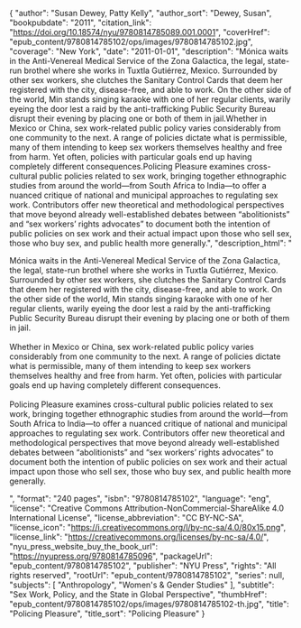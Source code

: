 {
  "author": "Susan Dewey, Patty Kelly",
  "author_sort": "Dewey, Susan",
  "bookpubdate": "2011",
  "citation_link": "https://doi.org/10.18574/nyu/9780814785089.001.0001",
  "coverHref": "epub_content/9780814785102/ops/images/9780814785102.jpg",
  "coverage": "New York",
  "date": "2011-01-01",
  "description": "Mónica waits in the Anti-Venereal Medical Service of the Zona Galactica, the legal, state-run brothel where she works in Tuxtla Gutiérrez, Mexico. Surrounded by other sex workers, she clutches the Sanitary Control Cards that deem her registered with the city, disease-free, and able to work. On the other side of the world, Min stands singing karaoke with one of her regular clients, warily eyeing the door lest a raid by the anti-trafficking Public Security Bureau disrupt their evening by placing one or both of them in jail.Whether in Mexico or China, sex work-related public policy varies considerably from one community to the next. A range of policies dictate what is permissible, many of them intending to keep sex workers themselves healthy and free from harm. Yet often, policies with particular goals end up having completely different consequences.Policing Pleasure examines cross-cultural public policies related to sex work, bringing together ethnographic studies from around the world—from South Africa to India—to offer a nuanced critique of national and municipal approaches to regulating sex work. Contributors offer new theoretical and methodological perspectives that move beyond already well-established debates between “abolitionists” and “sex workers’ rights advocates” to document both the intention of public policies on sex work and their actual impact upon those who sell sex, those who buy sex, and public health more generally.",
  "description_html": "<p>Mónica waits in the Anti-Venereal Medical Service of the Zona Galactica, the legal, state-run brothel where she works in Tuxtla Gutiérrez, Mexico. Surrounded by other sex workers, she clutches the Sanitary Control Cards that deem her registered with the city, disease-free, and able to work. On the other side of the world, Min stands singing karaoke with one of her regular clients, warily eyeing the door lest a raid by the anti-trafficking Public Security Bureau disrupt their evening by placing one or both of them in jail.<br><br>Whether in Mexico or China, sex work-related public policy varies considerably from one community to the next. A range of policies dictate what is permissible, many of them intending to keep sex workers themselves healthy and free from harm. Yet often, policies with particular goals end up having completely different consequences.<br><br>Policing Pleasure examines cross-cultural public policies related to sex work, bringing together ethnographic studies from around the world—from South Africa to India—to offer a nuanced critique of national and municipal approaches to regulating sex work. Contributors offer new theoretical and methodological perspectives that move beyond already well-established debates between “abolitionists” and “sex workers’ rights advocates” to document both the intention of public policies on sex work and their actual impact upon those who sell sex, those who buy sex, and public health more generally.</p>",
  "format": "240 pages",
  "isbn": "9780814785102",
  "language": "eng",
  "license": "Creative Commons Attribution-NonCommercial-ShareAlike 4.0 International License",
  "license_abbreviation": "CC BY-NC-SA",
  "license_icon": "https://i.creativecommons.org/l/by-nc-sa/4.0/80x15.png",
  "license_link": "https://creativecommons.org/licenses/by-nc-sa/4.0/",
  "nyu_press_website_buy_the_book_url": "https://nyupress.org/9780814785096",
  "packageUrl": "epub_content/9780814785102",
  "publisher": "NYU Press",
  "rights": "All rights reserved",
  "rootUrl": "epub_content/9780814785102",
  "series": null,
  "subjects": [
    "Anthropology",
    "Women's & Gender Studies"
  ],
  "subtitle": "Sex Work, Policy, and the State in Global Perspective",
  "thumbHref": "epub_content/9780814785102/ops/images/9780814785102-th.jpg",
  "title": "Policing Pleasure",
  "title_sort": "Policing Pleasure"
}
